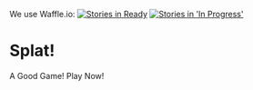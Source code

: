 We use Waffle.io:
[![Stories in Ready](https://badge.waffle.io/geckogames/splat.png?label=ready&title=Ready)](https://waffle.io/geckogames/splat)
[![Stories in 'In Progress'](https://badge.waffle.io/geckogames/splat.png?label=In%20Progress&title=In%20Progress)](https://waffle.io/geckogames/splat)
# Splat!
A Good Game! Play Now!